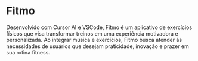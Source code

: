 # Fitmo
 Desenvolvido com Cursor AI e VSCode, Fitmo é um aplicativo de exercícios físicos que visa transformar treinos em uma experiência motivadora e personalizada. Ao integrar música e exercícios, Fitmo busca atender às necessidades de usuários que desejam praticidade, inovação e prazer em sua rotina fitness.
